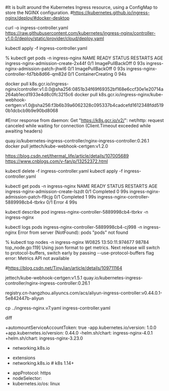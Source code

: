 

#It is built around the Kubernetes Ingress resource, using a ConfigMap to store the NGINX configuration.
#https://kubernetes.github.io/ingress-nginx/deploy/#docker-desktop


curl -o ingress-controller.yaml https://raw.githubusercontent.com/kubernetes/ingress-nginx/controller-v1.0.0/deploy/static/provider/cloud/deploy.yaml

kubectl apply -f ingress-controller.yaml 


% kubectl get pods -n ingress-nginx
NAME                                       READY   STATUS              RESTARTS   AGE
ingress-nginx-admission-create-2x44f       0/1     ImagePullBackOff    0          93s
ingress-nginx-admission-patch-jhwl6        0/1     ImagePullBackOff    0          93s
ingress-nginx-controller-fd7bb8d66-qm82d   0/1     ContainerCreating   0          94s

docker pull k8s.gcr.io/ingress-nginx/controller:v1.0.0@sha256:0851b34f69f69352bf168e6ccf30e1e20714a264ab1ecd1933e4d8c0fc3215c6
docker pull k8s.gcr.io/ingress-nginx/kube-webhook-certgen:v1.0@sha256:f3b6b39a6062328c095337b4cadcefd1612348fdd5190b1dcbcb9b9e90bd8068

#Error response from daemon: Get "https://k8s.gcr.io/v2/": net/http: request canceled while waiting for connection (Client.Timeout exceeded while awaiting headers)

quay.io/kubernetes-ingress-controller/nginx-ingress-controller:0.26.1
docker pull jettech/kube-webhook-certgen:v1.2.0

https://blog.csdn.net/thermal_life/article/details/107005689
https://www.cnblogs.com/v-fan/p/13252372.html

kubectl delete -f ingress-controller.yaml 
kubectl apply -f ingress-controller.yaml 

kubectl get pods -n ingress-nginx 
NAME                                        READY   STATUS      RESTARTS   AGE
ingress-nginx-admission-create-lszdt        0/1     Completed   0          99s
ingress-nginx-admission-patch-f9cjg         0/1     Completed   1          99s
ingress-nginx-controller-5889998cb4-tbrkv   0/1     Error       4          99s

kubectl describe pod ingress-nginx-controller-5889998cb4-tbrkv -n ingress-nginx

kubectl logs pods ingress-nginx-controller-5889998cb4-cj998 -n ingress-nginx
Error from server (NotFound): pods "pods" not found

% kubectl top nodes -n ingress-nginx
W0825 13:50:11.974677   98784 top_node.go:119] Using json format to get metrics. Next release will switch to protocol-buffers, switch early by passing --use-protocol-buffers flag
error: Metrics API not available

#https://blog.csdn.net/TinyJian/article/details/109711164


jettech/kube-webhook-certgen:v1.5.1
quay.io/kubernetes-ingress-controller/nginx-ingress-controller:0.26.1

registry.cn-hangzhou.aliyuncs.com/acs/aliyun-ingress-controller:v0.44.0.1-5e842447b-aliyun


cp ../ingress-nginx.v7.yaml ingress-controller.yaml 

diff

+automountServiceAccountToken: true
-app.kubernetes.io/version: 1.0.0
+app.kubernetes.io/version: 0.44.0
-helm.sh/chart: ingress-nginx-4.0.1
+helm.sh/chart: ingress-nginx-3.23.0
- networking.k8s.io
+ extensions
+ networking.k8s.io   # k8s 1.14+
- appProtocol: https
- nodeSelector:
- kubernetes.io/os: linux